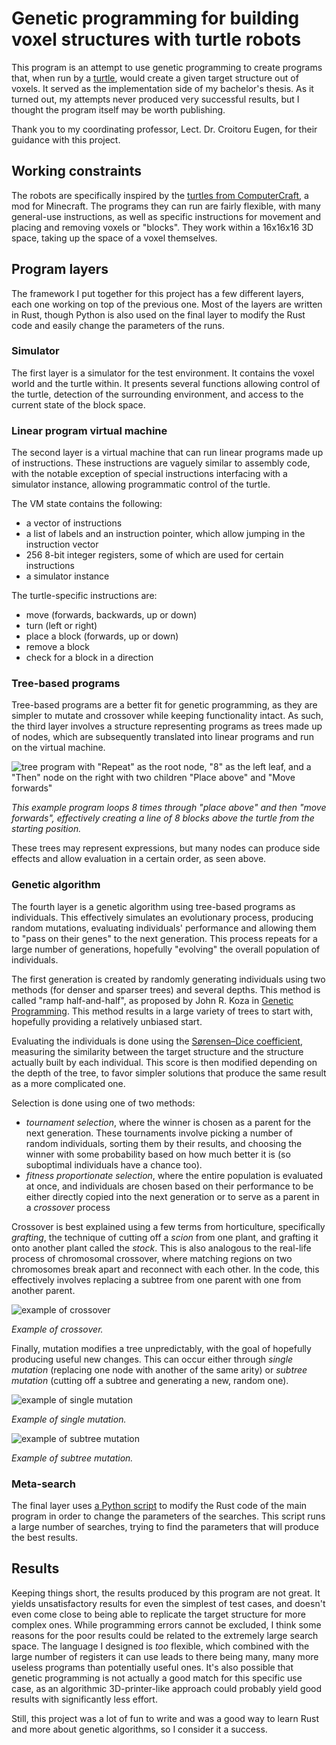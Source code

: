 # Genetic programming for building voxel structures with turtle robots

This program is an attempt to use genetic programming to create programs that, when run by a 
[turtle](https://en.wikipedia.org/wiki/Turtle_(robot)), would create a given target structure out of voxels.
It served as the implementation side of my bachelor's thesis. As it turned out, my attempts never produced very
successful results, but I thought the program itself may be worth publishing.

Thank you to my coordinating professor, Lect. Dr. Croitoru Eugen, for their guidance with this project.

## Working constraints
The robots are specifically inspired by the [turtles from ComputerCraft](https://www.computercraft.info/wiki/Turtle), a
mod for Minecraft. The programs they can run are fairly flexible, with many general-use instructions, as well as
specific instructions for movement and placing and removing voxels or "blocks". They work within a 16x16x16 3D space,
taking up the space of a voxel themselves.

## Program layers

The framework I put together for this project has a few different layers, each one working on top of the previous one.
Most of the layers are written in Rust, though Python is also used on the final layer to modify the Rust code and easily
change the parameters of the runs.

### Simulator
The first layer is a simulator for the test environment. It contains the voxel world and the turtle within. It presents
several functions allowing control of the turtle, detection of the surrounding environment, and access to the current 
state of the block space.

### Linear program virtual machine
The second layer is a virtual machine that can run linear programs made up of instructions. These
instructions are vaguely similar to assembly code, with the notable exception of special instructions interfacing with
a simulator instance, allowing programmatic control of the turtle.

The VM state contains the following:
- a vector of instructions
- a list of labels and an instruction pointer, which allow jumping in the instruction vector
- 256 8-bit integer registers, some of which are used for certain instructions
- a simulator instance

The turtle-specific instructions are:
- move (forwards, backwards, up or down)
- turn (left or right)
- place a block (forwards, up or down)
- remove a block
- check for a block in a direction

### Tree-based programs
Tree-based programs are a better fit for genetic programming, as they are simpler to mutate and crossover while keeping
functionality intact. As such, the third layer involves a structure representing programs as trees made up of nodes,
which are subsequently translated into linear programs and run on the virtual machine.

![tree program with "Repeat" as the root node, "8" as the left leaf, and a "Then" node on the right with two children "Place above" and "Move forwards"](img/looping_tree.png)

_This example program loops 8 times through "place above" and then "move forwards", effectively creating a line of 8 
blocks above the turtle from the starting position._

These trees may represent expressions, but many nodes can produce side effects and allow evaluation in a certain order, 
as seen above.

### Genetic algorithm
The fourth layer is a genetic algorithm using tree-based programs as individuals. This effectively simulates an 
evolutionary process, producing random mutations, evaluating individuals' performance and allowing them to "pass on 
their genes" to the next generation. This process repeats for a large number of generations, hopefully "evolving" the
overall population of individuals.

The first generation is created by randomly generating individuals using two methods (for denser and sparser trees) and
several depths. This method is called "ramp half-and-half", as proposed by John R. Koza in 
[Genetic Programming](http://mitpress.mit.edu/books/genetic-programming). This method results in a large variety of 
trees to start with, hopefully providing a relatively unbiased start.

Evaluating the individuals is done using the 
[Sørensen–Dice coefficient](https://en.wikipedia.org/wiki/S%C3%B8rensen%E2%80%93Dice_coefficient), measuring the 
similarity between the target structure and the structure actually built by each individual. This score is then modified
depending on the depth of the tree, to favor simpler solutions that produce the same result as a more complicated one.

Selection is done using one of two methods:
- _tournament selection_, where the winner is chosen as a parent for the next generation. These tournaments
involve picking a number of random individuals, sorting them by their results, and choosing the winner with some 
probability based on how much better it is (so suboptimal individuals have a chance too).
- _fitness proportionate selection_, where the entire population is evaluated at once, and individuals are chosen based
on their performance to be either directly copied into the next generation or to serve as a parent in a _crossover_ 
process

Crossover is best explained using a few terms from horticulture, specifically _grafting_, the technique of cutting off a 
_scion_ from one plant, and grafting it onto another plant called the _stock_. This is also analogous to the real-life
process of chromosomal crossover, where matching regions on two chromosomes break apart and reconnect with each other.
In the code, this effectively involves replacing a subtree from one parent with one from another parent.

![example of crossover](img/crossover.png)

_Example of crossover._

Finally, mutation modifies a tree unpredictably, with the goal of hopefully producing useful new changes. This can occur
either through _single mutation_ (replacing one node with another of the same arity) or _subtree mutation_ (cutting 
off a subtree and generating a new, random one).

![example of single mutation](img/single_node_mutation.png)

_Example of single mutation._

![example of subtree mutation](img/subtree_mutation.png)

_Example of subtree mutation._

### Meta-search
The final layer uses [a Python script](meta_search.py) to modify the Rust code of the main program in order to change
the parameters of the searches. This script runs a large number of searches, trying to find the parameters that will 
produce the best results.

## Results
Keeping things short, the results produced by this program are not great. It yields unsatisfactory results for even
the simplest of test cases, and doesn't even come close to being able to replicate the target structure for more complex
ones. While programming errors cannot be excluded, I think some reasons for the poor results could be related to the 
extremely large search space. The language I designed is *too* flexible, which combined with the large number of
registers it can use leads to there being many, many more useless programs than potentially useful ones. It's also
possible that genetic programming is not actually a good match for this specific use case, as an algorithmic 
3D-printer-like approach could probably yield good results with significantly less effort.

Still, this project was a lot of fun to write and was a good way to learn Rust and more about genetic algorithms, so I 
consider it a success.
